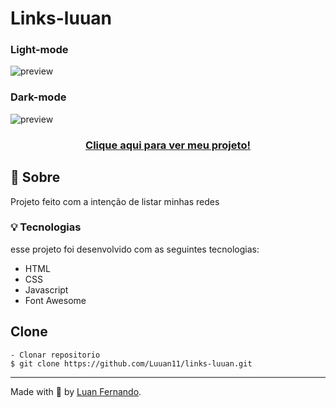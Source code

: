 # Links-luuan

### Light-mode
![preview](https://user-images.githubusercontent.com/79935555/221421218-9bfb7bc9-4617-4766-9587-6c435fda9932.png)

### Dark-mode
![preview](https://user-images.githubusercontent.com/79935555/221421290-d64851a1-f4f2-447b-949e-d5568441bbab.png)

### <p align="center"> <a href="https://links-luuan.vercel.app/">Clique aqui para ver meu projeto!</a> </p>

## 🚀 Sobre
Projeto feito com a intenção de listar minhas redes

### 💡 Tecnologias
esse projeto foi desenvolvido com as seguintes tecnologias:

- HTML
- CSS
- Javascript
- Font Awesome

## Clone

    - Clonar repositorio 
    $ git clone https://github.com/Luuan11/links-luuan.git

---
Made with 💜 by [Luan Fernando](https://www.linkedin.com/in/luan-fernando/).
